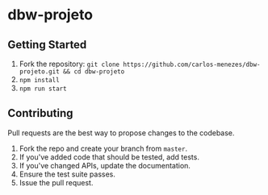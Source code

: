 # dbw-projeto

## Getting Started
1. Fork the repository: `git clone https://github.com/carlos-menezes/dbw-projeto.git && cd dbw-projeto`
2. `npm install`
3. `npm run start`

## Contributing
Pull requests are the best way to propose changes to the codebase.

1. Fork the repo and create your branch from `master`.
2. If you've added code that should be tested, add tests.
3. If you've changed APIs, update the documentation.
4. Ensure the test suite passes.
6. Issue the pull request.